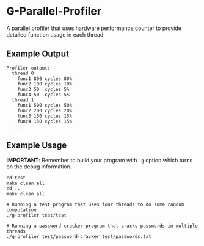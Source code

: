 # G-Parallel-Profiler

A parallel profiler that uses hardware performance counter to provide detailed
function usage in each thread.

## Example Output

```
Profiler output:
  thread 0:
    func1 800 cycles 80%
    func2 100 cycles 10%
    func3 50  cycles 5%
    func4 50  cycles 5%
  thread 1:
    func1 500 cycles 50%
    func2 200 cycles 20%
    func3 150 cycles 15%
    func4 150 cycles 15%
  ...
```

## Example Usage

__IMPORTANT__: Remember to build your program with `-g` option which turns on
the debug information.

```
cd test
make clean all
cd ..
make clean all

# Running a test program that uses four threads to do some random computation
./g-profiler test/test

# Running a password cracker program that cracks passwords in multiple threads
./g-profiler test/password-cracker test/passwords.txt
```



